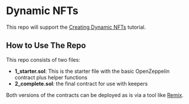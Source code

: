 # Dynamic NFTs
This repo will support the [Creating Dynamic NFTs](https://www.youtube.com/watch?v=E7Rm1LUKhj4) tutorial.  

## How to Use The Repo
This repo consists of two files:
- **1_starter.sol**: This is the starter file with the basic OpenZeppelin contract plus helper functions
- **2_complete.sol**: the final contract for use with keepers

Both versions of the contracts can be deployed as is via a tool like [Remix](https://remix.ethereum.org/).
